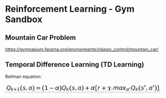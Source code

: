 # Reinforcement Learning - Gym Sandbox

## Mountain Car Problem

https://gymnasium.farama.org/environments/classic_control/mountain_car/


## Temporal Difference Learning (TD Learning)

Bellman equation:

![bellman_equation](assets/bellman_equation.png)